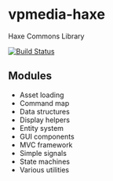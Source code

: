 vpmedia-haxe
============

Haxe Commons Library

[![Build Status](https://travis-ci.org/haxe-community/vpmedia-haxe.png?branch=master)](https://travis-ci.org/haxe-community/vpmedia-haxe)

## Modules

* Asset loading
* Command map 
* Data structures
* Display helpers
* Entity system
* GUI components
* MVC framework
* Simple signals
* State machines
* Various utilities
